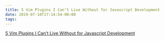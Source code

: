 ```yaml
---
title: 5 Vim Plugins I Can’t Live Without for Javascript Development
date: 2019-07-10T17:14:54-00:00
tags:
---
```


[5 Vim Plugins I Can’t Live Without for Javascript Development](https://hackernoon.com/5-vim-plugins-i-cant-live-without-for-javascript-development-f7e98f98e8d5)
